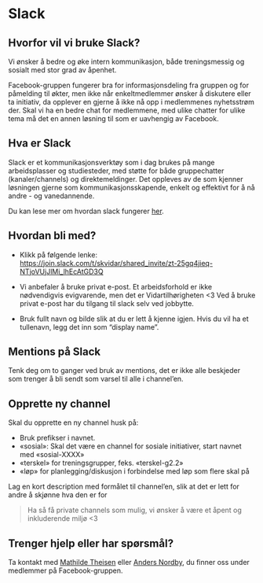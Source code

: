# Slack

## Hvorfor vil vi bruke Slack?

Vi ønsker å bedre og øke intern kommunikasjon, både treningsmessig og sosialt med stor grad av åpenhet.

Facebook-gruppen fungerer bra for informasjonsdeling fra gruppen og for påmelding til økter, men ikke når enkeltmedlemmer ønsker å diskutere eller ta initiativ,
da opplever en gjerne å ikke nå opp i medlemmenes nyhetsstrøm der. Skal vi ha en bedre chat for medlemmene, med ulike chatter for ulike tema må det en annen løsning
til som er uavhengig av Facebook.

## Hva er Slack

Slack er et kommunikasjonsverktøy som i dag brukes på mange arbeidsplasser og studiesteder, med støtte for både gruppechatter (kanaler/channels) og direktemeldinger.
Det oppleves av de som kjenner løsningen gjerne som kommunikasjonsskapende, enkelt og effektivt for å nå andre - og vanedannende.

Du kan lese mer om hvordan slack fungerer [her](https://websetnet.net/no/what-is-slack-and-how-does-it-work-plus-plenty-of-slack-tips-and-tricks/#:~:text=Hvordan%20fungerer%20Slack%3F).

## Hvordan bli med?

* Klikk på følgende lenke: https://join.slack.com/t/skvidar/shared_invite/zt-25gq4jieq-NTjoVUjJlMi_lhEcAtGD3Q

* Vi anbefaler å bruke privat e-post. Et arbeidsforhold er ikke nødvendigvis evigvarende, men det er Vidartilhørigheten <3 Ved å bruke privat e-post har du tilgang til slack selv ved jobbytte.
* Bruk fullt navn og bilde slik at du er lett å kjenne igjen. Hvis du vil ha et tullenavn, legg det inn som “display name”.

## Mentions på Slack

Tenk deg om to ganger ved bruk av mentions, det er ikke alle beskjeder som trenger å bli sendt som varsel til alle i channel’en.

## Opprette ny channel

Skal du opprette en ny channel husk på:

* Bruk prefikser i navnet.
* «sosial»: Skal det være en channel for sosiale initiativer, start navnet med «sosial-XXXX»
* «terskel» for treningsgrupper, feks. «terskel-g2.2»
* «løp» for planlegging/diskusjon i forbindelse med løp som flere skal på

Lag en kort description med formålet til channel’en, slik at det er lett for andre å skjønne hva den er for

>Ha så få private channels som mulig, vi ønsker å være et åpent og inkluderende miljø <3

## Trenger hjelp eller har spørsmål?

Ta kontakt med [Mathilde Theisen](https://www.facebook.com/mathilde.theis1) eller [Anders Nordby](https://www.facebook.com/anordby/), du finner oss under medlemmer på Facebook-gruppen.
